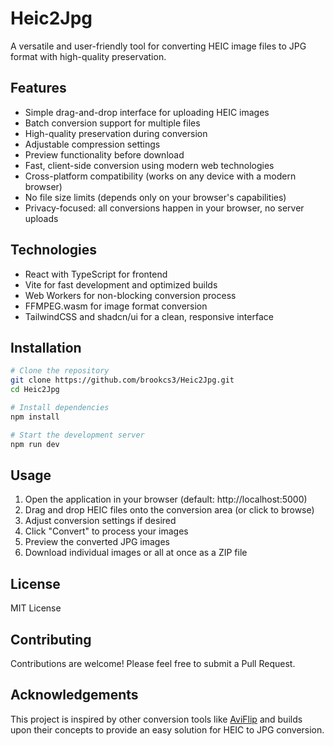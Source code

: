 # Heic2Jpg

A versatile and user-friendly tool for converting HEIC image files to JPG format with high-quality preservation.

## Features

- Simple drag-and-drop interface for uploading HEIC images
- Batch conversion support for multiple files
- High-quality preservation during conversion
- Adjustable compression settings
- Preview functionality before download
- Fast, client-side conversion using modern web technologies
- Cross-platform compatibility (works on any device with a modern browser)
- No file size limits (depends only on your browser's capabilities)
- Privacy-focused: all conversions happen in your browser, no server uploads

## Technologies

- React with TypeScript for frontend
- Vite for fast development and optimized builds
- Web Workers for non-blocking conversion process
- FFMPEG.wasm for image format conversion
- TailwindCSS and shadcn/ui for a clean, responsive interface

## Installation

```bash
# Clone the repository
git clone https://github.com/brookcs3/Heic2Jpg.git
cd Heic2Jpg

# Install dependencies
npm install

# Start the development server
npm run dev
```

## Usage

1. Open the application in your browser (default: http://localhost:5000)
2. Drag and drop HEIC files onto the conversion area (or click to browse)
3. Adjust conversion settings if desired
4. Click "Convert" to process your images
5. Preview the converted JPG images
6. Download individual images or all at once as a ZIP file

## License

MIT License

## Contributing

Contributions are welcome! Please feel free to submit a Pull Request.

## Acknowledgements

This project is inspired by other conversion tools like [AviFlip](https://github.com/brookcs3/AviFlip) and builds upon their concepts to provide an easy solution for HEIC to JPG conversion.
